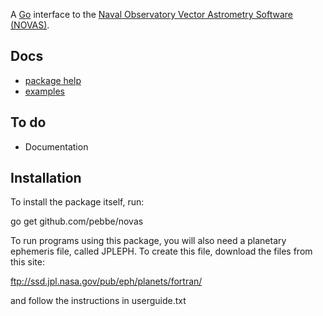 A [Go](http://golang.org/) interface to the [Naval Observatory Vector Astrometry Software (NOVAS)](http://aa.usno.navy.mil/software/novas/).

## Docs

 * [package help](http://godoc.org/github.com/pebbe/novas)
 * [examples](https://github.com/pebbe/novas/tree/master/examples)

## To do

 * Documentation

## Installation

To install the package itself, run:

   go get github.com/pebbe/novas

To run programs using this package, you will also need a planetary
ephemeris file, called JPLEPH. To create this file, download the files
from this site:

  ftp://ssd.jpl.nasa.gov/pub/eph/planets/fortran/

and follow the instructions in userguide.txt

